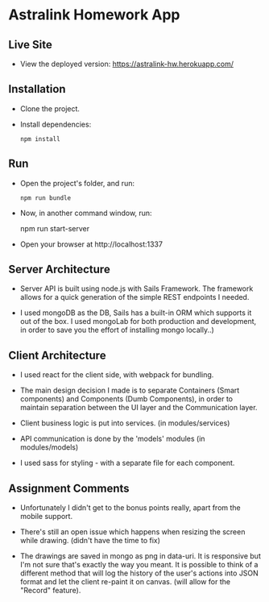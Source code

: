 # Astralink Homework App

## Live Site

  * View the deployed version: https://astralink-hw.herokuapp.com/
  
## Installation
    
  * Clone the project.
  
  * Install dependencies:
    
        npm install
     
## Run
  
  * Open the project's folder, and run:
            
        npm run bundle
        
  *  Now, in another command window, run:
        
        npm run start-server
  
  * Open your browser at http://localhost:1337

  
## Server Architecture

  * Server API is built using node.js with Sails Framework. The framework allows for a quick generation of the
  simple REST endpoints I needed.
  
  * I used mongoDB as the DB, Sails has a built-in ORM which supports it out of the box. I used mongoLab for both production and 
  development, in order to save you the effort of installing mongo locally..)

## Client Architecture

  * I used react for the client side, with webpack for bundling.
  
  * The main design decision I made is to separate Containers (Smart components) and Components (Dumb Components), in order
  to maintain separation between the UI layer and the Communication layer.
  
  * Client business logic is put into services. (in modules/services)
  
  * API communication is done by the 'models' modules (in modules/models)
  
  * I used sass for styling - with a separate file for each component.
  
## Assignment Comments

  * Unfortunately I didn't get to the bonus points really, apart from the mobile support.
  
  * There's still an open issue which happens when resizing the screen while drawing. (didn't have the time to fix)
  
  * The drawings are saved in mongo as png in data-uri. It is responsive but I'm not sure that's exactly the way you meant.
   It is possible to think of a different method that will log the history of the user's actions into JSON format and 
   let the client re-paint it on canvas. (will allow for the "Record" feature).
